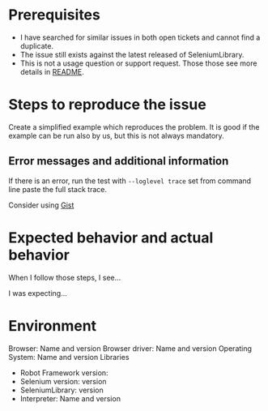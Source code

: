 # Prerequisites

- I have searched for similar issues in both open tickets and cannot find a duplicate.
- The issue still exists against the latest released of SeleniumLibrary.
- This is not a usage question or support request. Those those see more details in [README](https://github.com/robotframework/SeleniumLibrary#support).

# Steps to reproduce the issue
Create a simplified example which reproduces the problem. It is good if the example
can be run also by us, but this is not always mandatory.

## Error messages and additional information
If there is an error, run the test with `--loglevel trace` set from command line
paste the full stack trace.

Consider using [Gist](https://gist.github.com/) 

# Expected behavior and actual behavior

When I follow those steps, I see...

I was expecting...

# Environment

Browser: Name and version
Browser driver: Name and version
Operating System: Name and version
Libraries
- Robot Framework version:
- Selenium version: version
- SeleniumLibrary: version
- Interpreter: Name and version  

